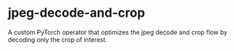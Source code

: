 # jpeg-decode-and-crop
A custom PyTorch operator that optimizes the jpeg decode and crop flow by decoding only the crop of interest.
